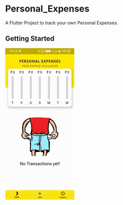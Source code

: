# Personal_Expenses

A Flutter Project to track your own Personal Expenses.

## Getting Started

![](20200923_211252.gif)

